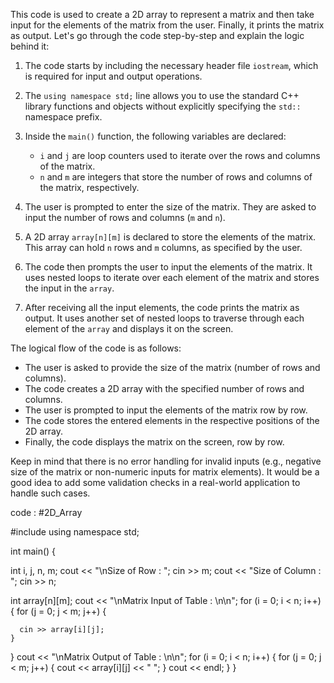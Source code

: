 This code is used to create a 2D array to represent a matrix and then take input for the elements of the matrix from the user. Finally, it prints the matrix as output. Let's go through the code step-by-step and explain the logic behind it:

1. The code starts by including the necessary header file `iostream`, which is required for input and output operations.

2. The `using namespace std;` line allows you to use the standard C++ library functions and objects without explicitly specifying the `std::` namespace prefix.

3. Inside the `main()` function, the following variables are declared:
   - `i` and `j` are loop counters used to iterate over the rows and columns of the matrix.
   - `n` and `m` are integers that store the number of rows and columns of the matrix, respectively.

4. The user is prompted to enter the size of the matrix. They are asked to input the number of rows and columns (`m` and `n`).

5. A 2D array `array[n][m]` is declared to store the elements of the matrix. This array can hold `n` rows and `m` columns, as specified by the user.

6. The code then prompts the user to input the elements of the matrix. It uses nested loops to iterate over each element of the matrix and stores the input in the `array`.

7. After receiving all the input elements, the code prints the matrix as output. It uses another set of nested loops to traverse through each element of the `array` and displays it on the screen.

The logical flow of the code is as follows:
- The user is asked to provide the size of the matrix (number of rows and columns).
- The code creates a 2D array with the specified number of rows and columns.
- The user is prompted to input the elements of the matrix row by row.
- The code stores the entered elements in the respective positions of the 2D array.
- Finally, the code displays the matrix on the screen, row by row.

Keep in mind that there is no error handling for invalid inputs (e.g., negative size of the matrix or non-numeric inputs for matrix elements). It would be a good idea to add some validation checks in a real-world application to handle such cases.


code : #2D_Array 

#include <iostream>
using namespace std;

int main() {

  int i, j, n, m;
  cout << "\nSize of Row : ";
  cin >> m;
  cout << "Size of Column : ";
  cin >> n;

  int array[n][m];
  cout << "\nMatrix Input of Table : \n\n";
  for (i = 0; i < n; i++) {
    for (j = 0; j < m; j++) {

      cin >> array[i][j];
    }
  }
  cout << "\nMatrix Output of Table : \n\n";
  for (i = 0; i < n; i++) {
    for (j = 0; j < m; j++) {
      cout << array[i][j] << " ";
    }
    cout << endl;
  }
}